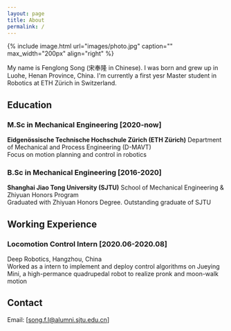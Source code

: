 ```yaml
---
layout: page
title: About
permalink: /
---
```


{% include image.html url="images/photo.jpg" caption="" max_width="200px" align="right" %}

My name is Fenglong Song (宋奉隆 in Chinese). I was born and grew up in Luohe, Henan Province, China. I'm currently a first yesr Master student in Robotics at ETH Zürich in Switzerland.

## Education

### **M.Sc in Mechanical Engineering** [2020-now]

**Eidgenössische Technische Hochschule Zürich (ETH Zürich)**
Department of Mechanical and Process Engineering (D-MAVT)  
Focus on motion planning and control in robotics

### **B.Sc in Mechanical Engineering** [2016-2020]

**Shanghai Jiao Tong University (SJTU)**
School of Mechanical Engineering & Zhiyuan Honors Program  
Graduated with Zhiyuan Honors Degree. Outstanding graduate of SJTU

## Working Experience

### Locomotion Control Intern [2020.06-2020.08]

Deep Robotics, Hangzhou, China  
Worked as a intern to implement and deploy control algorithms on Jueying Mini, a high-permance quadrupedal robot to realize pronk and moon-walk motion

## Contact

Email: [song.f.l@alumni.sjtu.edu.cn]

[Yavin]: https://en.wikipedia.org/wiki/Yavin
[chewy@rebel.com]: mailto:chewy@rebel.com

